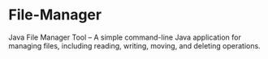 # File-Manager
Java File Manager Tool – A simple command-line Java application for managing files, including reading, writing, moving, and deleting operations.
